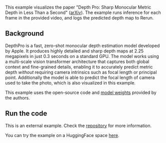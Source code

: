 <!--[metadata]
title = "DepthPro"
tags = ["2D", "3D", "HuggingFace", "Pinhole camera", "Depth"]
source = "https://github.com/rerun-io/hf-example-ml-depth-pro"
thumbnail = "https://static.rerun.io/ml_depth_pro/e29c5afc5e4d4a36656abe0e4559a952a5a2fa68/480w.png"
thumbnail_dimensions = [480, 294]
-->

This example visualizes the paper "Depth Pro: Sharp Monocular Metric Depth in Less Than a Second" ([arXiv](https://arxiv.org/abs/2410.02073)).
The example runs inference for each frame in the provided video, and logs the predicted depth map to Rerun.

## Background

DepthPro is a fast, zero-shot monocular depth estimation model developed by Apple.
It produces highly detailed and sharp depth maps at 2.25 megapixels in just 0.3 seconds on a standard GPU.
The model works using a multi-scale vision transformer architecture that captures both global context and fine-grained details, enabling it to
accurately predict metric depth _without_ requiring camera intrinsics such as focal length or principal point.
Additionally the model is able to predict the focal length of camera used to take the photo, which is also visualized in this example.

This example uses the open-source code and [model weights](https://huggingface.co/apple/DepthPro) provided by the authors.

## Run the code

This is an external example. Check the [repository](https://github.com/rerun-io/hf-example-ml-depth-pro) for more information.

You can try the example on a HuggingFace space [here](https://huggingface.co/spaces/oxkitsune/rerun-ml-depth-pro).

